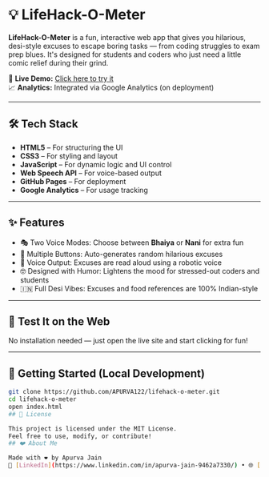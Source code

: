 # 💡 LifeHack-O-Meter

**LifeHack-O-Meter** is a fun, interactive web app that gives you hilarious, desi-style excuses to escape boring tasks — from coding struggles to exam prep blues. It's designed for students and coders who just need a little comic relief during their grind.

🔗 **Live Demo:** [Click here to try it](https://apurva122.github.io/lifehack-o-meter/)  
📈 **Analytics:** Integrated via Google Analytics (on deployment)

---

## 🛠️ Tech Stack

- **HTML5** – For structuring the UI  
- **CSS3** – For styling and layout  
- **JavaScript** – For dynamic logic and UI control  
- **Web Speech API** – For voice-based output  
- **GitHub Pages** – For deployment  
- **Google Analytics** – For usage tracking

---

## ✨ Features

- 🎭 Two Voice Modes: Choose between **Bhaiya** or **Nani** for extra fun  
- 🎲 Multiple Buttons: Auto-generates random hilarious excuses  
- 💬 Voice Output: Excuses are read aloud using a robotic voice  
- 🤓 Designed with Humor: Lightens the mood for stressed-out coders and students  
- 🇮🇳 Full Desi Vibes: Excuses and food references are 100% Indian-style

---

## 🧪 Test It on the Web

No installation needed — just open the live site and start clicking for fun!

---

## 🚀 Getting Started (Local Development)

```bash
git clone https://github.com/APURVA122/lifehack-o-meter.git
cd lifehack-o-meter
open index.html
## 📄 License

This project is licensed under the MIT License.  
Feel free to use, modify, or contribute!
## ❤️ About Me

Made with ❤️ by Apurva Jain  
🔗 [LinkedIn](https://www.linkedin.com/in/apurva-jain-9462a7330/) • 🌐 [GitHub](https://github.com/APURVA122)
